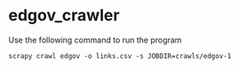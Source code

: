 # edgov_crawler
Use the following command to run the program
```
scrapy crawl edgov -o links.csv -s JOBDIR=crawls/edgov-1
```
